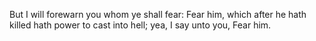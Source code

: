 But I will forewarn you whom ye shall fear: Fear him, which after he hath killed hath power to cast into hell; yea, I say unto you, Fear him.
